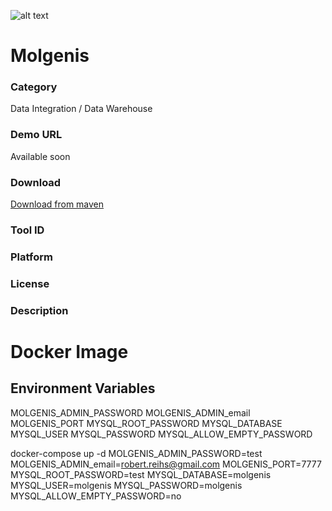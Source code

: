 ![alt text](http://www.molgenis.org/chrome/site/molgenis_logo2.png "Molgenis Logo")
# Molgenis
### Category
Data Integration / Data Warehouse
### Demo URL
Available soon
### Download
[Download from maven](http://search.maven.org/#search|gav|1|g%3A%22org.molgenis%22%20AND%20a%3A%22molgenis-app%22)
### Tool ID
### Platform
### License
### Description

# Docker Image
## Environment Variables
MOLGENIS_ADMIN_PASSWORD
MOLGENIS_ADMIN_email
MOLGENIS_PORT
MYSQL_ROOT_PASSWORD
MYSQL_DATABASE
MYSQL_USER
MYSQL_PASSWORD
MYSQL_ALLOW_EMPTY_PASSWORD

docker-compose up -d MOLGENIS_ADMIN_PASSWORD=test MOLGENIS_ADMIN_email=robert.reihs@gmail.com MOLGENIS_PORT=7777 MYSQL_ROOT_PASSWORD=test MYSQL_DATABASE=molgenis MYSQL_USER=molgenis MYSQL_PASSWORD=molgenis MYSQL_ALLOW_EMPTY_PASSWORD=no